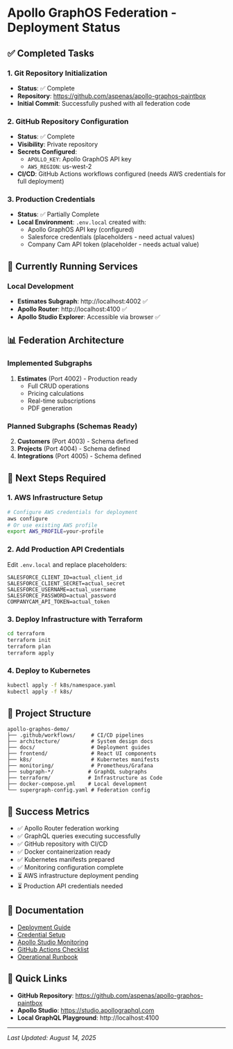 # Apollo GraphOS Federation - Deployment Status

## ✅ Completed Tasks

### 1. Git Repository Initialization
- **Status**: ✅ Complete
- **Repository**: https://github.com/aspenas/apollo-graphos-paintbox
- **Initial Commit**: Successfully pushed with all federation code

### 2. GitHub Repository Configuration
- **Status**: ✅ Complete
- **Visibility**: Private repository
- **Secrets Configured**:
  - `APOLLO_KEY`: Apollo GraphOS API key
  - `AWS_REGION`: us-west-2
- **CI/CD**: GitHub Actions workflows configured (needs AWS credentials for full deployment)

### 3. Production Credentials
- **Status**: ✅ Partially Complete
- **Local Environment**: `.env.local` created with:
  - Apollo GraphOS API key (configured)
  - Salesforce credentials (placeholders - need actual values)
  - Company Cam API token (placeholder - needs actual value)

## 🚀 Currently Running Services

### Local Development
- **Estimates Subgraph**: http://localhost:4002 ✅
- **Apollo Router**: http://localhost:4100 ✅
- **Apollo Studio Explorer**: Accessible via browser ✅

## 📊 Federation Architecture

### Implemented Subgraphs
1. **Estimates** (Port 4002) - Production ready
   - Full CRUD operations
   - Pricing calculations
   - Real-time subscriptions
   - PDF generation

### Planned Subgraphs (Schemas Ready)
2. **Customers** (Port 4003) - Schema defined
3. **Projects** (Port 4004) - Schema defined  
4. **Integrations** (Port 4005) - Schema defined

## 🔧 Next Steps Required

### 1. AWS Infrastructure Setup
```bash
# Configure AWS credentials for deployment
aws configure
# Or use existing AWS profile
export AWS_PROFILE=your-profile
```

### 2. Add Production API Credentials
Edit `.env.local` and replace placeholders:
```env
SALESFORCE_CLIENT_ID=actual_client_id
SALESFORCE_CLIENT_SECRET=actual_secret
SALESFORCE_USERNAME=actual_username
SALESFORCE_PASSWORD=actual_password
COMPANYCAM_API_TOKEN=actual_token
```

### 3. Deploy Infrastructure with Terraform
```bash
cd terraform
terraform init
terraform plan
terraform apply
```

### 4. Deploy to Kubernetes
```bash
kubectl apply -f k8s/namespace.yaml
kubectl apply -f k8s/
```

## 📁 Project Structure

```
apollo-graphos-demo/
├── .github/workflows/     # CI/CD pipelines
├── architecture/          # System design docs
├── docs/                  # Deployment guides
├── frontend/              # React UI components
├── k8s/                   # Kubernetes manifests
├── monitoring/            # Prometheus/Grafana
├── subgraph-*/           # GraphQL subgraphs
├── terraform/            # Infrastructure as Code
├── docker-compose.yml    # Local development
└── supergraph-config.yaml # Federation config
```

## 🎯 Success Metrics

- ✅ Apollo Router federation working
- ✅ GraphQL queries executing successfully
- ✅ GitHub repository with CI/CD
- ✅ Docker containerization ready
- ✅ Kubernetes manifests prepared
- ✅ Monitoring configuration complete
- ⏳ AWS infrastructure deployment pending
- ⏳ Production API credentials needed

## 📝 Documentation

- [Deployment Guide](docs/deployment-guide.md)
- [Credential Setup](docs/credential-setup.md)
- [Apollo Studio Monitoring](docs/apollo-studio-monitoring.md)
- [GitHub Actions Checklist](docs/github-actions-checklist.md)
- [Operational Runbook](docs/runbook.md)

## 🔗 Quick Links

- **GitHub Repository**: https://github.com/aspenas/apollo-graphos-paintbox
- **Apollo Studio**: https://studio.apollographql.com
- **Local GraphQL Playground**: http://localhost:4100

---

*Last Updated: August 14, 2025*
